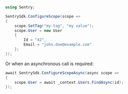 ```csharp
using Sentry;

SentrySdk.ConfigureScope(scope =>
{
    scope.SetTag("my-tag", "my value");
    scope.User = new User
    {
        Id = "42",
        Email = "john.doe@example.com"
    };
});
```

Or when an asynchronous call is required:

```csharp
await SentrySdk.ConfigureScopeAsync(async scope =>
{
    scope.User = await _context.Users.FindAsync(id);
});
```
